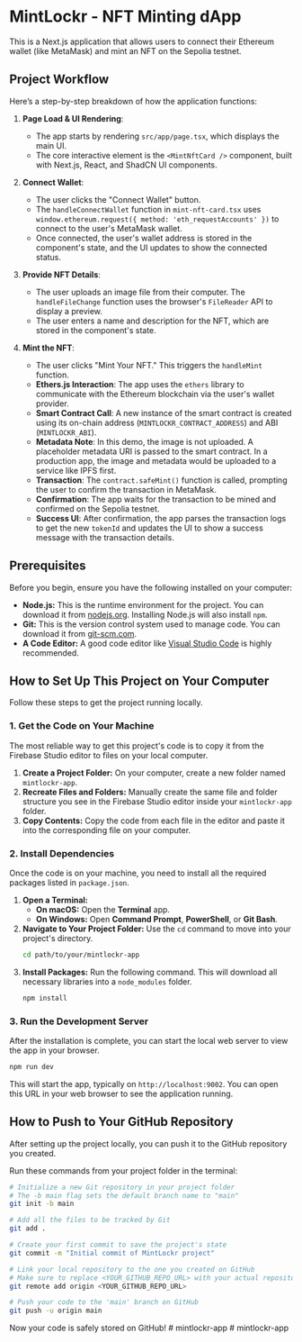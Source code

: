 # MintLockr - NFT Minting dApp

This is a Next.js application that allows users to connect their Ethereum wallet (like MetaMask) and mint an NFT on the Sepolia testnet.

## Project Workflow

Here’s a step-by-step breakdown of how the application functions:

1.  **Page Load & UI Rendering**:
    *   The app starts by rendering `src/app/page.tsx`, which displays the main UI.
    *   The core interactive element is the `<MintNftCard />` component, built with Next.js, React, and ShadCN UI components.

2.  **Connect Wallet**:
    *   The user clicks the "Connect Wallet" button.
    *   The `handleConnectWallet` function in `mint-nft-card.tsx` uses `window.ethereum.request({ method: 'eth_requestAccounts' })` to connect to the user's MetaMask wallet.
    *   Once connected, the user's wallet address is stored in the component's state, and the UI updates to show the connected status.

3.  **Provide NFT Details**:
    *   The user uploads an image file from their computer. The `handleFileChange` function uses the browser's `FileReader` API to display a preview.
    *   The user enters a name and description for the NFT, which are stored in the component's state.

4.  **Mint the NFT**:
    *   The user clicks "Mint Your NFT." This triggers the `handleMint` function.
    *   **Ethers.js Interaction**: The app uses the `ethers` library to communicate with the Ethereum blockchain via the user's wallet provider.
    *   **Smart Contract Call**: A new instance of the smart contract is created using its on-chain address (`MINTLOCKR_CONTRACT_ADDRESS`) and ABI (`MINTLOCKR_ABI`).
    *   **Metadata Note**: In this demo, the image is not uploaded. A placeholder metadata URI is passed to the smart contract. In a production app, the image and metadata would be uploaded to a service like IPFS first.
    *   **Transaction**: The `contract.safeMint()` function is called, prompting the user to confirm the transaction in MetaMask.
    *   **Confirmation**: The app waits for the transaction to be mined and confirmed on the Sepolia testnet.
    *   **Success UI**: After confirmation, the app parses the transaction logs to get the new `tokenId` and updates the UI to show a success message with the transaction details.

## Prerequisites

Before you begin, ensure you have the following installed on your computer:

*   **Node.js:** This is the runtime environment for the project. You can download it from [nodejs.org](https://nodejs.org/). Installing Node.js will also install `npm`.
*   **Git:** This is the version control system used to manage code. You can download it from [git-scm.com](https://git-scm.com/).
*   **A Code Editor:** A good code editor like [Visual Studio Code](https://code.visualstudio.com/) is highly recommended.

## How to Set Up This Project on Your Computer

Follow these steps to get the project running locally.

### 1. Get the Code on Your Machine

The most reliable way to get this project's code is to copy it from the Firebase Studio editor to files on your local computer.

1.  **Create a Project Folder:** On your computer, create a new folder named `mintlockr-app`.
2.  **Recreate Files and Folders:** Manually create the same file and folder structure you see in the Firebase Studio editor inside your `mintlockr-app` folder.
3.  **Copy Contents:** Copy the code from each file in the editor and paste it into the corresponding file on your computer.

### 2. Install Dependencies

Once the code is on your machine, you need to install all the required packages listed in `package.json`.

1.  **Open a Terminal:**
    *   **On macOS:** Open the **Terminal** app.
    *   **On Windows:** Open **Command Prompt**, **PowerShell**, or **Git Bash**.
2.  **Navigate to Your Project Folder:** Use the `cd` command to move into your project's directory.
    ```bash
    cd path/to/your/mintlockr-app
    ```
3.  **Install Packages:** Run the following command. This will download all necessary libraries into a `node_modules` folder.
    ```bash
    npm install
    ```

### 3. Run the Development Server

After the installation is complete, you can start the local web server to view the app in your browser.

```bash
npm run dev
```

This will start the app, typically on `http://localhost:9002`. You can open this URL in your web browser to see the application running.

## How to Push to Your GitHub Repository

After setting up the project locally, you can push it to the GitHub repository you created.

Run these commands from your project folder in the terminal:

```bash
# Initialize a new Git repository in your project folder
# The -b main flag sets the default branch name to "main"
git init -b main

# Add all the files to be tracked by Git
git add .

# Create your first commit to save the project's state
git commit -m "Initial commit of MintLockr project"

# Link your local repository to the one you created on GitHub
# Make sure to replace <YOUR_GITHUB_REPO_URL> with your actual repository URL
git remote add origin <YOUR_GITHUB_REPO_URL>

# Push your code to the 'main' branch on GitHub
git push -u origin main
```

Now your code is safely stored on GitHub!
#   m i n t l o c k r - a p p 
 
 #   m i n t l o c k r - a p p 
 
 
